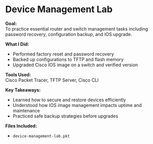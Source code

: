 # Device Management Lab

**Goal:**  
To practice essential router and switch management tasks including password recovery, configuration backup, and IOS upgrade.

**What I Did:**  
- Performed factory reset and password recovery  
- Backed up configurations to TFTP and flash memory  
- Upgraded Cisco IOS image on a switch and verified version  

**Tools Used:**  
Cisco Packet Tracer, TFTP Server, Cisco CLI

**Key Takeaways:**  
- Learned how to secure and restore devices efficiently  
- Understood how IOS image management impacts uptime and maintenance  
- Practiced safe backup strategies before upgrades  

**Files Included:**  
- `device-management-lab.pkt`
